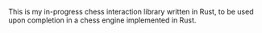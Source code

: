 This is my in-progress chess interaction library written in Rust, to be used upon completion in a chess engine implemented in Rust.
